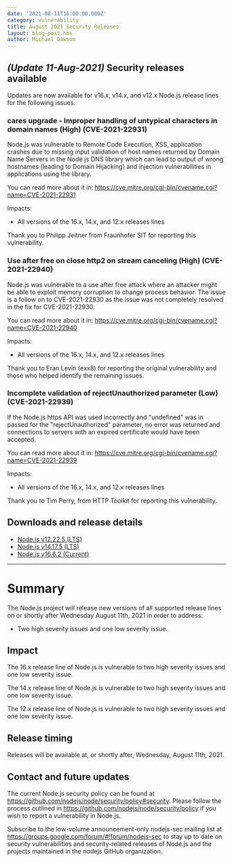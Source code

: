 ```yaml
---
date: '2021-08-11T16:00:00.000Z'
category: vulnerability
title: August 2021 Security Releases
layout: blog-post.hbs
author: Michael Dawson
---
```


## _(Update 11-Aug-2021)_ Security releases available

Updates are now available for v16.x, v14.x, and v12.x Node.js release lines for the
following issues.

### cares upgrade - Improper handling of untypical characters in domain names (High) (CVE-2021-22931)

Node.js was vulnerable to Remote Code Execution, XSS, application crashes due to missing input
validation of host names returned by Domain Name Servers in the Node.js DNS library which can
lead to output of wrong hostnames (leading to Domain Hijacking) and injection vulnerabilities
in applications using the library.

You can read more about it in:
https://cve.mitre.org/cgi-bin/cvename.cgi?name=CVE-2021-22931

Impacts:

- All versions of the 16.x, 14.x, and 12.x releases lines

Thank you to Philipp Jeitner from Fraunhofer SIT for reporting this vulnerability.

### Use after free on close http2 on stream canceling (High) (CVE-2021-22940)

Node.js was vulnerable to a use after free attack where an attacker might be able to exploit
memory corruption to change process behavior. The issue is a follow on to CVE-2021-22930
as the issue was not completely resolved in the fix for CVE-2021-22930.

You can read more about it in:
https://cve.mitre.org/cgi-bin/cvename.cgi?name=CVE-2021-22940

Impacts:

- All versions of the 16.x, 14.x, and 12.x releases lines

Thank you to Eran Levin (exx8) for reporting the original vulnerability and those who helped identify the remaining issues.

### Incomplete validation of rejectUnauthorized parameter (Low) (CVE-2021-22939)

If the Node.js https API was used incorrectly and "undefined" was in passed for the
"rejectUnauthorized" parameter, no error was returned and connections
to servers with an expired certificate would have been accepted.

You can read more about it in:
https://cve.mitre.org/cgi-bin/cvename.cgi?name=CVE-2021-22939

Impacts:

- All versions of the 16.x, 14.x, and 12.x releases lines

Thank you to Tim Perry, from HTTP Toolkit for reporting this vulnerability.

## Downloads and release details

- [Node.js v12.22.5 (LTS)](https://nodejs.org/en/blog/release/v12.22.5/)
- [Node.js v14.17.5 (LTS)](https://nodejs.org/en/blog/release/v14.17.5/)
- [Node.js v16.6.2 (Current)](https://nodejs.org/en/blog/release/v16.6.2/)

---

# Summary

The Node.js project will release new versions of all supported release lines on or shortly after Wednesday
August 11th, 2021 in order to address:

- Two high severity issues and one low severity issue.

## Impact

The 16.x release line of Node.js is vulnerable to two high severity issues and one low severity issue.

The 14.x release line of Node.js is vulnerable to two high severity issues and one low severity issue.

The 12.x release line of Node.js is vulnerable to two high severity issues and one low severity issue.

## Release timing

Releases will be available at, or shortly after, Wednesday, August 11th, 2021.

## Contact and future updates

The current Node.js security policy can be found at https://github.com/nodejs/node/security/policy#security. Please follow the process outlined in https://github.com/nodejs/node/security/policy if you wish to report a vulnerability in Node.js.

Subscribe to the low-volume announcement-only nodejs-sec mailing list at https://groups.google.com/forum/#!forum/nodejs-sec to stay up to date on security vulnerabilities and security-related releases of Node.js and the projects maintained in the nodejs GitHub organization.
